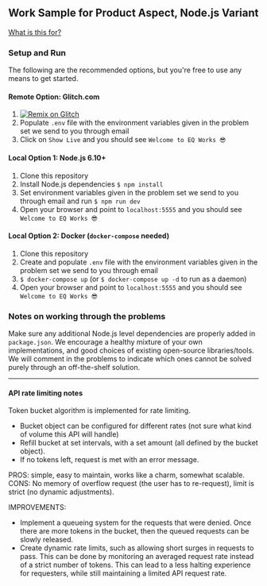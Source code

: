 ## Work Sample for Product Aspect, Node.js Variant

[What is this for?](https://github.com/EQWorks/work-samples#what-is-this)

### Setup and Run

The following are the recommended options, but you're free to use any means to get started.

#### Remote Option: Glitch.com

1. [![Remix on Glitch](https://cdn.glitch.com/2703baf2-b643-4da7-ab91-7ee2a2d00b5b%2Fremix-button.svg)](https://glitch.com/edit/#!/import/github/EQWorks/ws-product-nodejs)
2. Populate `.env` file with the environment variables given in the problem set we send to you through email
3. Click on `Show Live` and you should see `Welcome to EQ Works 😎`

#### Local Option 1: Node.js 6.10+

1. Clone this repository
2. Install Node.js dependencies `$ npm install`
3. Set environment variables given in the problem set we send to you through email and run `$ npm run dev`
4. Open your browser and point to `localhost:5555` and you should see `Welcome to EQ Works 😎`

#### Local Option 2: Docker (`docker-compose` needed)

1. Clone this repository
2. Create and populate `.env` file with the environment variables given in the problem set we send to you through email
3. `$ docker-compose up` (or `$ docker-compose up -d` to run as a daemon)
4. Open your browser and point to `localhost:5555` and you should see `Welcome to EQ Works 😎`

### Notes on working through the problems

Make sure any additional Node.js level dependencies are properly added in `package.json`. We encourage a healthy mixture of your own implementations, and good choices of existing open-source libraries/tools. We will comment in the problems to indicate which ones cannot be solved purely through an off-the-shelf solution.

---

#### API rate limiting notes

Token bucket algorithm is implemented for rate limiting.

- Bucket object can be configured for different rates (not sure what kind of volume this API will handle)
- Refill bucket at set intervals, with a set amount (all defined by the bucket object).
- If no tokens left, request is met with an error message.

PROS: simple, easy to maintain, works like a charm, somewhat scalable.
CONS: No memory of overflow request (the user has to re-request), limit is strict (no dynamic adjustments).

IMPROVEMENTS:

- Implement a queueing system for the requests that were denied. Once there are more tokens in the bucket, then
  the queued requests can be slowly released.
- Create dynamic rate limits, such as allowing short surges in requests to pass. This can be done by monitoring
  an averaged request rate instead of a strict number of tokens. This can lead to a less halting experience for
  requesters, while still maintaining a limited API request rate.
